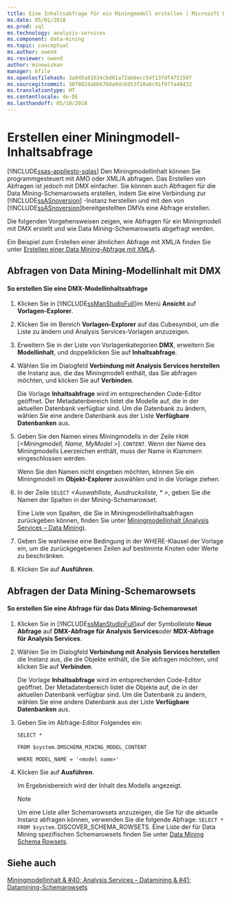 ```yaml
---
title: Eine Inhaltsabfrage für ein Miningmodell erstellen | Microsoft Docs
ms.date: 05/01/2018
ms.prod: sql
ms.technology: analysis-services
ms.component: data-mining
ms.topic: conceptual
ms.author: owend
ms.reviewer: owend
author: minewiskan
manager: kfile
ms.openlocfilehash: 3a845a81634cbd81a72ab6ecc54f137df475158f
ms.sourcegitcommit: 38f8824abb6760a9dc6953f10a6c91f97fa48432
ms.translationtype: HT
ms.contentlocale: de-DE
ms.lasthandoff: 05/10/2018
---
```

# <a name="create-a-content-query-on-a-mining-model"></a>Erstellen einer Miningmodell-Inhaltsabfrage
[!INCLUDE[ssas-appliesto-sqlas](../../includes/ssas-appliesto-sqlas.md)]
  Den Miningmodellinhalt können Sie programmgesteuert mit AMO oder XML/A abfragen. Das Erstellen von Abfragen ist jedoch mit DMX einfacher. Sie können auch Abfragen für die Data Mining-Schemarowsets erstellen, indem Sie eine Verbindung zur [!INCLUDE[ssASnoversion](../../includes/ssasnoversion-md.md)] -Instanz herstellen und mit den von [!INCLUDE[ssASnoversion](../../includes/ssasnoversion-md.md)]bereitgestellten DMVs eine Abfrage erstellen.  
  
 Die folgenden Vorgehensweisen zeigen, wie Abfragen für ein Miningmodell mit DMX erstellt und wie Data Mining-Schemarowsets abgefragt werden.  
  
 Ein Beispiel zum Erstellen einer ähnlichen Abfrage mit XML/A finden Sie unter [Erstellen einer Data Mining-Abfrage mit XMLA](../../analysis-services/data-mining/create-a-data-mining-query-by-using-xmla.md).  
  
## <a name="querying-data-mining-model-content-by-using-dmx"></a>Abfragen von Data Mining-Modellinhalt mit DMX  
  
#### <a name="to-create-a-dmx-model-content-query"></a>So erstellen Sie eine DMX-Modellinhaltsabfrage  
  
1.  Klicken Sie in [!INCLUDE[ssManStudioFull](../../includes/ssmanstudiofull-md.md)]im Menü **Ansicht** auf **Vorlagen-Explorer**.  
  
2.  Klicken Sie im Bereich **Vorlagen-Explorer** auf das Cubesymbol, um die Liste zu ändern und Analysis Services-Vorlagen anzuzeigen.  
  
3.  Erweitern Sie in der Liste von Vorlagenkategorien **DMX**, erweitern Sie **Modellinhalt**, und doppelklicken Sie auf **Inhaltsabfrage**.  
  
4.  Wählen Sie im Dialogfeld **Verbindung mit Analysis Services herstellen** die Instanz aus, die das Miningmodell enthält, das Sie abfragen möchten, und klicken Sie auf **Verbinden**.  
  
     Die Vorlage **Inhaltsabfrage** wird im entsprechenden Code-Editor geöffnet. Der Metadatenbereich listet die Modelle auf, die in der aktuellen Datenbank verfügbar sind. Um die Datenbank zu ändern, wählen Sie eine andere Datenbank aus der Liste **Verfügbare Datenbanken** aus.  
  
5.  Geben Sie den Namen eines Miningmodells in der Zeile `FROM` [*\<Miningmodell, Name, MyModel >*]`.CONTENT`. Wenn der Name des Miningmodells Leerzeichen enthält, muss der Name in Klammern eingeschlossen werden.  
  
     Wenn Sie den Namen nicht eingeben möchten, können Sie ein Miningmodell im **Objekt-Explorer** auswählen und in die Vorlage ziehen.  
  
6.  In der Zeile `SELECT` *\<Auswahlliste, Ausdrucksliste, \* >*, geben Sie die Namen der Spalten in der Mining-Schemarowset.  
  
     Eine Liste von Spalten, die Sie in Miningmodellinhaltsabfragen zurückgeben können, finden Sie unter [Miningmodellinhalt &#40;Analysis Services – Data Mining&#41;](../../analysis-services/data-mining/mining-model-content-analysis-services-data-mining.md).  
  
7.  Geben Sie wahlweise eine Bedingung in der WHERE-Klausel der Vorlage ein, um die zurückgegebenen Zeilen auf bestimmte Knoten oder Werte zu beschränken.  
  
8.  Klicken Sie auf **Ausführen**.  
  
## <a name="querying-the-data-mining-schema-rowsets"></a>Abfragen der Data Mining-Schemarowsets  
  
#### <a name="to-create-a-query-against-the-data-mining-schema-rowset"></a>So erstellen Sie eine Abfrage für das Data Mining-Schemarowset  
  
1.  Klicken Sie in [!INCLUDE[ssManStudioFull](../../includes/ssmanstudiofull-md.md)]auf der Symbolleiste **Neue Abfrage** auf **DMX-Abfrage für Analysis Services**oder **MDX-Abfrage für Analysis Services**.  
  
2.  Wählen Sie im Dialogfeld **Verbindung mit Analysis Services herstellen** die Instanz aus, die die Objekte enthält, die Sie abfragen möchten, und klicken Sie auf **Verbinden**.  
  
     Die Vorlage **Inhaltsabfrage** wird im entsprechenden Code-Editor geöffnet. Der Metadatenbereich listet die Objekte auf, die in der aktuellen Datenbank verfügbar sind. Um die Datenbank zu ändern, wählen Sie eine andere Datenbank aus der Liste **Verfügbare Datenbanken** aus.  
  
3.  Geben Sie im Abfrage-Editor Folgendes ein:  
  
     `SELECT *`  
  
     `FROM $system.DMSCHEMA_MINING_MODEL_CONTENT`  
  
     `WHERE MODEL_NAME = '<model name>'`  
  
4.  Klicken Sie auf **Ausführen**.  
  
     Im Ergebnisbereich wird der Inhalt des Modells angezeigt.  
  
    > [!NOTE]  
    >  Um eine Liste aller Schemarowsets anzuzeigen, die Sie für die aktuelle Instanz abfragen können, verwenden Sie die folgende Abfrage: `SELECT * FROM $system.`DISCOVER_SCHEMA_ROWSETS. Eine Liste der für Data Mining spezifischen Schemarowsets finden Sie unter [Data Mining Schema Rowsets](../../analysis-services/schema-rowsets/data-mining/data-mining-schema-rowsets.md).  
  
## <a name="see-also"></a>Siehe auch  
 [Miningmodellinhalt & #40; Analysis Services – Datamining & #41;](../../analysis-services/data-mining/mining-model-content-analysis-services-data-mining.md)   
 [Datamining-Schemarowsets](../../analysis-services/schema-rowsets/data-mining/data-mining-schema-rowsets.md)  
  
  
